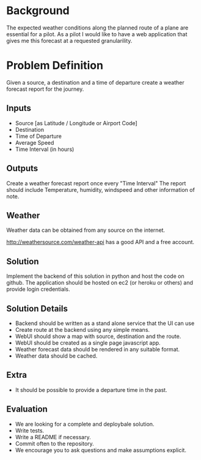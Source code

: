 # Background

The expected weather conditions along the planned route of a plane are essential for a pilot.
As a pilot I would like to have a web application that gives me this forecast at a requested granularility. 


# Problem Definition
Given a source, a destination and a time of departure create a weather forecast report for the journey. 

## Inputs
*  Source [as Latitude / Longitude or Airport Code]
*  Destination 
*  Time of Departure
*  Average Speed
*  Time Interval (in hours)

## Outputs
Create a weather forecast report once every "Time Interval" 
The report should include Temperature, humidity, windspeed and other information of note.


## Weather
Weather data can be obtained from any source on the internet.

http://weathersource.com/weather-api has a good API and a free account. 

## Solution
Implement the backend of this solution in python and host the code on github.
The application should be hosted on ec2 (or heroku or others) and provide login credentials. 

## Solution Details
*  Backend should be written as a stand alone service that the UI can use
*  Create route at the backend using any simple means.
*  WebUI should show a map with source, destination and the route.
*  WebUI should be created as a single page javascript app.
*  Weather forecast data should be rendered in any suitable format.
*  Weather data should be cached. 

## Extra
* It should be possible to provide a departure time in the past.

## Evaluation
* We are looking for a complete and deploybale solution.
* Write tests.
* Write a README if necessary.
* Commit often to the repository.
* We encourage you to ask questions and make assumptions explicit.  